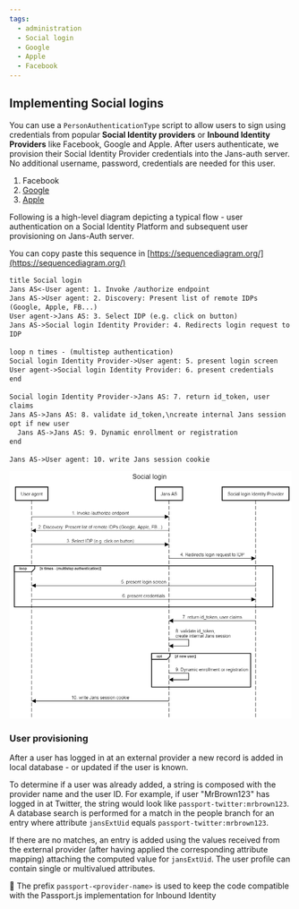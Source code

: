 ```yaml
---
tags:
  - administration
  - Social login
  - Google
  - Apple
  - Facebook
---
```


## Implementing Social logins
You can use a `PersonAuthenticationType` script to allow users to sign using credentials from popular **Social Identity providers** or **Inbound Identity Providers** like Facebook, Google and Apple. After users authenticate, we provision their Social Identity Provider credentials into the Jans-auth server. No additional username, password, credentials are needed for this user.

1. Facebook
2. [Google](../../script-catalog/person_authentication/google-external-authenticator/README.md)
3. [Apple](../../script-catalog/person_authentication/apple-external-authenticator/README.md)

Following is a high-level diagram depicting a typical flow - user authentication on a Social Identity Platform and subsequent user provisioning on Jans-Auth server.

You can copy paste this sequence in [https://sequencediagram.org/](https://sequencediagram.org/)
```
title Social login
Jans AS<-User agent: 1. Invoke /authorize endpoint
Jans AS->User agent: 2. Discovery: Present list of remote IDPs (Google, Apple, FB...)
User agent->Jans AS: 3. Select IDP (e.g. click on button)
Jans AS->Social login Identity Provider: 4. Redirects login request to IDP

loop n times - (multistep authentication)
Social login Identity Provider->User agent: 5. present login screen
User agent->Social login Identity Provider: 6. present credentials
end

Social login Identity Provider->Jans AS: 7. return id_token, user claims
Jans AS->Jans AS: 8. validate id_token,\ncreate internal Jans session
opt if new user
  Jans AS->Jans AS: 9. Dynamic enrollment or registration
end

Jans AS->User agent: 10. write Jans session cookie
```
![Social Sign-In](https://github.com/JanssenProject/jans/raw/main/docs/assets/SocialSignIn.png)

### User provisioning

After a user has logged in at an external provider a new record is added in local database - or updated if the user is known.

To determine if a user was already added, a string is composed with the provider name and the user ID. For example, if user "MrBrown123" has logged in at Twitter, the string would look like `passport-twitter:mrbrown123`. A database search is performed for a match in the people branch for an entry where attribute `jansExtUid` equals `passport-twitter:mrbrown123`.

If there are no matches, an entry is added using the values received from the external provider (after having applied the corresponding attribute mapping) attaching the computed value for `jansExtUid`. The user profile can contain single or multivalued attributes.

📝 The prefix `passport-<provider-name>` is used to keep the code compatible with the Passport.js implementation for Inbound Identity
